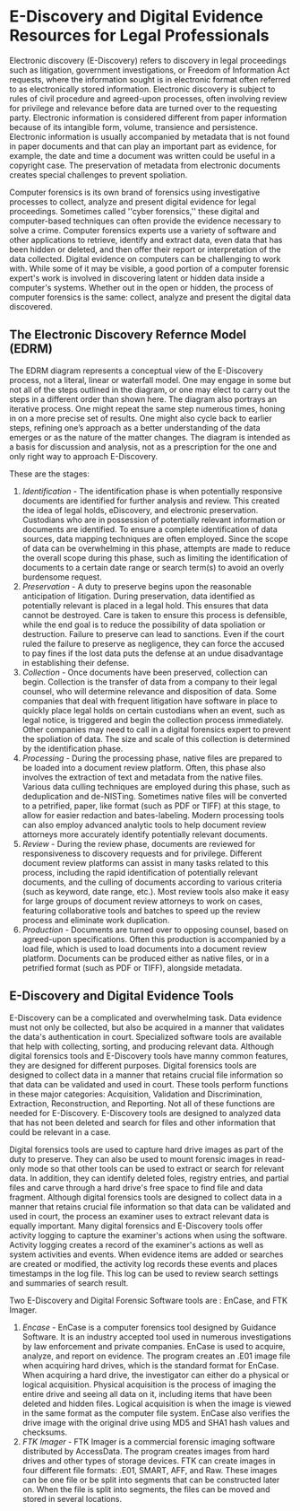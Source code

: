 # E-Discovery and Digital Evidence Resources for Legal Professionals 

Electronic discovery (E-Discovery) refers to discovery in legal proceedings such as litigation, government investigations, or Freedom of Information Act requests, where the information sought is in electronic format often referred to as electronically stored information. Electronic discovery is subject to rules of civil procedure and agreed-upon processes, often involving review for privilege and relevance before data are turned over to the requesting party. Electronic information is considered different from paper information because of its intangible form, volume, transience and persistence. Electronic information is usually accompanied by metadata that is not found in paper documents and that can play an important part as evidence, for example, the date and time a document was written could be useful in a copyright case. The preservation of metadata from electronic documents creates special challenges to prevent spoliation.

Computer forensics is its own brand of forensics using investigative processes to collect, analyze and present digital evidence for legal proceedings. Sometimes called ''cyber forensics,'' these digital and computer-based techniques can often provide the evidence necessary to solve a crime. Computer forensics experts use a variety of software and other applications to retrieve, identify and extract data, even data that has been hidden or deleted, and then offer their report or interpretation of the data collected. Digital evidence on computers can be challenging to work with. While some of it may be visible, a good portion of a computer forensic expert's work is involved in discovering latent or hidden data inside a computer's systems. Whether out in the open or hidden, the process of computer forensics is the same: collect, analyze and present the digital data discovered.

## The Electronic Discovery Refernce Model (EDRM) 

The EDRM diagram represents a conceptual view of the E-Discovery process, not a literal, linear or waterfall model. One may engage in some but not all of the steps outlined in the diagram, or one may elect to carry out the steps in a different order than shown here. The diagram also portrays an iterative process. One might repeat the same step numerous times, honing in on a more precise set of results. One might also cycle back to earlier steps, refining one’s approach as a better understanding of the data emerges or as the nature of the matter changes. The diagram is intended as a basis for discussion and analysis, not as a prescription for the one and only right way to approach E-Discovery.

These are the stages:
  
  1. *Identification* - The identification phase is when potentially responsive documents are identified for further analysis and review. This created the idea of legal holds, eDiscovery, and electronic preservation. Custodians who are in possession of potentially relevant information or documents are identified. To ensure a complete identification of data sources, data mapping techniques are often employed. Since the scope of data can be overwhelming in this phase, attempts are made to reduce the overall scope during this phase, such as limiting the identification of documents to a certain date range or search term(s) to avoid an overly burdensome request.
  2. *Preservation* - A duty to preserve begins upon the reasonable anticipation of litigation. During preservation, data identified as potentially relevant is placed in a legal hold. This ensures that data cannot be destroyed. Care is taken to ensure this process is defensible, while the end goal is to reduce the possibility of data spoliation or destruction. Failure to preserve can lead to sanctions. Even if the court ruled the failure to preserve as negligence, they can force the accused to pay fines if the lost data puts the defense at an undue disadvantage in establishing their defense.
  3. *Collection* - Once documents have been preserved, collection can begin. Collection is the transfer of data from a company to their legal counsel, who will determine relevance and disposition of data. Some companies that deal with frequent litigation have software in place to quickly place legal holds on certain custodians when an event, such as legal notice, is triggered and begin the collection process immediately. Other companies may need to call in a digital forensics expert to prevent the spoliation of data. The size and scale of this collection is determined by the identification phase.
  4. *Processing* - During the processing phase, native files are prepared to be loaded into a document review platform. Often, this phase also involves the extraction of text and metadata from the native files. Various data culling techniques are employed during this phase, such as deduplication and de-NISTing. Sometimes native files will be converted to a petrified, paper, like format (such as PDF or TIFF) at this stage, to allow for easier redaction and bates-labeling. Modern processing tools can also employ advanced analytic tools to help document review attorneys more accurately identify potentially relevant documents.
  5. *Review* - During the review phase, documents are reviewed for responsiveness to discovery requests and for privilege. Different document review platforms can assist in many tasks related to this process, including the rapid identification of potentially relevant documents, and the culling of documents according to various criteria (such as keyword, date range, etc.). Most review tools also make it easy for large groups of document review attorneys to work on cases, featuring collaborative tools and batches to speed up the review process and eliminate work duplication.
  6. *Production* - Documents are turned over to opposing counsel, based on agreed-upon specifications. Often this production is accompanied by a load file, which is used to load documents into a document review platform. Documents can be produced either as native files, or in a petrified format (such as PDF or TIFF), alongside metadata.


## E-Discovery and Digital Evidence Tools 

E-Discovery can be a complicated and overwhelming task. Data evidence must not only be collected, but also be acquired in a manner that validates the data's authentication in court. Specialized software tools are available that help with collecting, sorting, and producing relevant data. Although digital forensics tools and E-Discovery tools have manny common features, they are designed for different purposes. Digital forensics tools are designed to collect data in a manner that retains crucial file information so that data can be validated and used in court. These tools perform functions in these major categories: Acquisition, Validation and Discrimination, Extraction, Reconstruction, and Reporting. Not all of these functions are needed for E-Discovery. E-Discovery tools are designed to analyzed data that has not been deleted and search for files and other information that could be relevant in a case. 

Digital forensics tools are used to capture hard drive images as part of the duty to preserve. They can also be used to mount forensic images in read-only mode so that other tools can be used to extract or search for relevant data. In addition, they can identify deleted foles, registry entries, and partial files and carve through a hard drive's free space to find file and data fragment. Although digital forensics tools are designed to collect data in a manner that retains crucial file information so that data can be validated and used in court, the process an examiner uses to extract relevant data is equally important. Many digital forensics and E-Discovery tools offer activity logging to capture the examiner's actions when using the software. Activity logging creates a record of the examiner's actions as well as system activities and events. When evidence items are added or searches are created or modified, the activity log records these events and places timestamps in the log file. This log can be used to review search settings and summaries of search result. 

Two E-Discovery and Digital Forensic Software tools are : EnCase, and FTK Imager. 
  1. *Encase* - EnCase is a computer forensics tool designed by Guidance Software. It is an industry accepted tool used in numerous investigations by law enforcement and private companies. EnCase is used to acquire, analyze, and report on evidence. The program creates an .E01 image file when acquiring hard drives, which is the standard format for EnCase. When acquiring a hard drive, the investigator can either do a physical or logical acquisition. Physical acquisition is the process of imaging the entire drive and seeing all data on it, including items that have been deleted and hidden files. Logical acquisition is when the image is viewed in the same format as the computer file system. EnCase also verifies the drive image with the original drive using MD5 and SHA1 hash values and checksums.
  2. *FTK Imager* - FTK Imager is a commercial forensic imaging software distributed by AccessData. The program creates images from hard drives and other types of storage devices. FTK can create images in four different file formats: .E01, SMART, AFF, and Raw. These images can be one file or be split into segments that can be constructed later on. When the file is split into segments, the files can be moved and stored in several locations.
